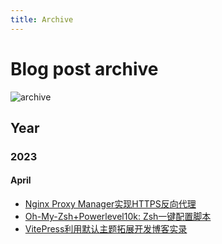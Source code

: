 ```yaml
---
title: Archive
---
```


# Blog post archive

![archive](https://s2.loli.net/2023/04/24/tUqMk5A6j9aLZuN.webp)

## Year

### 2023

#### April

- [Nginx Proxy Manager实现HTTPS反向代理](/posts/nginx-proxy-manager)
- [Oh-My-Zsh+Powerlevel10k: Zsh一键配置脚本](posts/zsh-config)
- [VitePress利用默认主题拓展开发博客实录](/posts/vitepress-blog)
